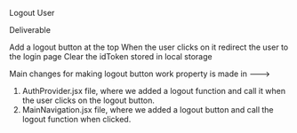 Logout User

Deliverable

Add a logout button at the top
When the user clicks on it redirect the user to the login page
Clear the idToken stored in local storage

Main changes for making logout button work property is made in --->
1. AuthProvider.jsx file, where we added a logout function and call it when the user clicks on the logout button.
2. MainNavigation.jsx file, where we added a logout button and call the logout function when clicked.